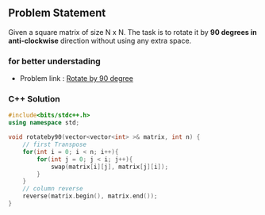 ## Problem Statement

Given a square matrix of size N x N. The task is to rotate it by **90 degrees in anti-clockwise** direction without using any extra space. 

### for better understading
- Problem link : [Rotate by 90 degree](https://www.geeksforgeeks.org/problems/rotate-by-90-degree-1587115621/1?page=1&category=Matrix&status=solved&sortBy=submissions)

### C++ Solution

```cpp
#include<bits/stdc++.h>
using namespace std;

void rotateby90(vector<vector<int> >& matrix, int n) { 
    // first Transpose
    for(int i = 0; i < n; i++){
        for(int j = 0; j < i; j++){
            swap(matrix[i][j], matrix[j][i]);
        }
    }
    // column reverse
    reverse(matrix.begin(), matrix.end());
}
```